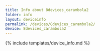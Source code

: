 ```yaml
---
title: Info about 8devices_carambola2
folder: info
layout: deviceinfo
permalink: /devices/8devices_carambola2/
device: 8devices_carambola2
---
```

{% include templates/device_info.md %}
